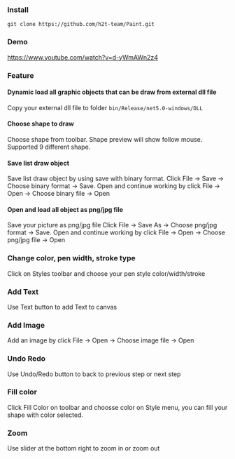 ### Install
`git clone https://github.com/h2t-team/Paint.git`
### Demo 
https://www.youtube.com/watch?v=d-yWmAWn2z4
### Feature
#### Dynamic load all graphic objects that can be draw from external dll file
Copy your external dll file to folder `bin/Release/net5.0-windows/DLL`
#### Choose shape to draw 
Choose shape from toolbar. Shape preview will show follow mouse.
Supported 9 different shape.
#### Save list draw object
Save list draw object by using save with binary format.
Click File -> Save -> Choose binary format -> Save.
Open and continue working by click File -> Open -> Choose binary file -> Open
#### Open and load all object as png/jpg file 
Save your picture as png/jpg file
Click File -> Save As -> Choose png/jpg format -> Save.
Open and continue working by click File -> Open -> Choose png/jpg file -> Open
### Change color, pen width, stroke type
Click on Styles toolbar and choose your pen style color/width/stroke 
### Add Text
Use Text button to add Text to canvas
### Add Image
Add an image by click File -> Open -> Choose image file -> Open
### Undo Redo 
Use Undo/Redo button to back to previous step or next step
### Fill color
Click Fill Color on toolbar and choosse color on Style menu, you can fill your shape with color selected.
### Zoom
Use slider at the bottom right to zoom in or zoom out
